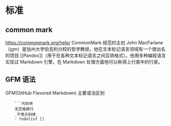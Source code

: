 # 标准
## common mark
https://commonmark.org/help/
CommonMark 规范的主创 John MacFarlane（jgm）是加州大学伯克利分校的哲学教授，他在文本标记语言领域有一个很出名的项目 [[Pandoc]]（用于在各种文本标记语言之间互转格式）。他用多种编程语言实现过 Markdown 引擎，在 Markdown 处理方面他可以称得上行家中的行家。


## GFM 语法
GFM(GitHub Flavored Markdown)
主要语法区别
```
    ```代码块
    无空格换行
    _不表示斜体_
    - todolist []
```